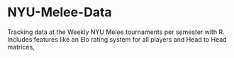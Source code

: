 # NYU-Melee-Data
Tracking data at the Weekly NYU Melee tournaments per semester with R. Includes features like an Elo rating system for all players and  Head to Head matrices, 
